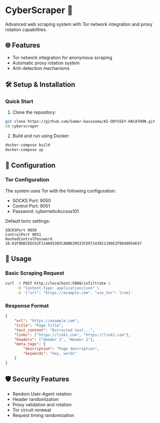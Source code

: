 # CyberScraper 🤖

Advanced web scraping system with Tor network integration and proxy rotation capabilities.

## 🌐 Features

- Tor network integration for anonymous scraping
- Automatic proxy rotation system
- Anti-detection mechanisms


## 🛠 Setup & Installation

### Quick Start

1. Clone the repository:
```bash
git clone https://github.com/Samer-Gassouma/AI-ODYSSEY-HACATHON.git
cd cyberscraper
```

2. Build and run using Docker:
```bash
docker-compose build
docker-compose up
```

## 🔧 Configuration

### Tor Configuration

The system uses Tor with the following configuration:
- SOCKS Port: 9050
- Control Port: 9051
- Password: cyberneticAccess101

Default torrc settings:
```plaintext
SOCKSPort 9050
ControlPort 9051
HashedControlPassword 16:81F9DDCEDC62F114603303CA8B639533CD97143821196E2F8D48054E47
```



## 🚀 Usage

### Basic Scraping Request

```bash
curl -X POST http://localhost:5000/infiltrate \
     -H "Content-Type: application/json" \
     -d '{"url": "https://example.com", "use_tor": true}'
```

### Response Format

```json
{
    "url": "https://example.com",
    "title": "Page Title",
    "text_content": "Extracted text...",
    "links": ["https://link1.com", "https://link2.com"],
    "headers": ["Header 1", "Header 2"],
    "meta_tags": {
        "description": "Page description",
        "keywords": "key, words"
    }
}
```

## 🛡️ Security Features

- Random User-Agent rotation
- Header randomization
- Proxy validation and rotation
- Tor circuit renewal
- Request timing randomization
